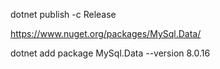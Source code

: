 dotnet publish -c Release


https://www.nuget.org/packages/MySql.Data/

dotnet add package MySql.Data --version 8.0.16